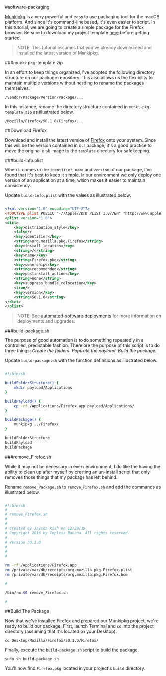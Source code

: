 #software-packaging

[Munkipkg](https://www.munki.org/munki-pkg/) is a very powerful and easy to use packaging tool for the macOS platform. And since it's command-line based, it's even easier to script. In this tutorial, we are going to create a simple package for the Firefox browser. Be sure to download my project template [here](https://github.com/ToplessBanana/tutorials/blob/master/HOW-TO-software-packaging/resources/munki-pkg-template.zip?raw=true) before getting started.

> NOTE: This tutorial assumes that you've already downloaded and installed the latest version of Munkipkg.

###munki-pkg-template.zip

In an effort to keep things organized, I've adopted the following directory structure on our package repository. This also allows us the flexibility to maintain multiple versions without needing to rename the packages themselves.

```
/Vendor/Package/Version/Package/...
```

In this instance, rename the directory structure contained in `munki-pkg-template.zip` as illustrated below.

```
/Mozilla/Firefox/50.1.0/Firefox/...
```

##Download Firefox

Download and install the latest version of [Firefox](https://www.mozilla.org/firefox/new/?scene=2) onto your system. Since this will be the version contained in our package, it's a good practice to move the original disk image to the `template` directory for safekeeping.

###build-info.plist

When it comes to the `identifier`, `name` and `version` of our package, I've found that it's best to keep it simple. In our environment we only deploy one version of an application at a time, which makes it easier to maintain consistency.

Update `build-info.plist` with the values as illustrated below.

```xml

<?xml version="1.0" encoding="UTF-8"?>
<!DOCTYPE plist PUBLIC "-//Apple//DTD PLIST 1.0//EN" "http://www.apple.com/DTDs/PropertyList-1.0.dtd">
<plist version="1.0">
<dict>
	<key>distribution_style</key>
	<false/>
	<key>identifier</key>
	<string>org.mozilla.pkg.Firefox</string>
	<key>install_location</key>
	<string>/</string>
	<key>name</key>
	<string>Firefox.pkg</string>
	<key>ownership</key>
	<string>recommended</string>
	<key>postinstall_action</key>
	<string>none</string>
	<key>suppress_bundle_relocation</key>
	<true/>
	<key>version</key>
	<string>50.1.0</string>
</dict>
</plist>

```

> NOTE: See [automated-software-deployments](https://github.com/ToplessBanana/tutorials/tree/master/HOW-TO-automated-software-deployment) for more information on deployments and upgrades.

###build-package.sh

The purpose of good automation is to do something repeatedly in a controlled, predictable fashion. Therefore the purpose of this script is to do three things: _Create the folders. Populate the payload. Build the package._

Update `build-package.sh` with the function definitions as illustrated below.

```bash

#!/bin/sh

buildFolderStructure() {
	mkdir payload/Applications
}

buildPayload() {
	cp -rf /Applications/Firefox.app payload/Applications/
}

buildPackage() {
    munkipkg ../Firefox/
}

buildFolderStructure
buildPayload
buildPackage

```

###remove_Firefox.sh

While it may not be necessary in every environment, I do like the having the ability to clean up after myself by creating an un-install script that only removes those things that my package has left behind.

Rename `remove_Package.sh` to `remove_Firefox.sh` and add the commands as illustrated below.

```bash

#!/bin/sh
#
# remove_Firefox.sh
# 
#
# Created by Jayson Kish on 12/20/16.
# Copyright 2016 by Topless Banana. All rights reserved.
#
# Version 50.1.0
#
#
#

rm -rf /Applications/Firefox.app
rm /private/var/db/receipts/org.mozilla.pkg.Firefox.plist
rm /private/var/db/receipts/org.mozilla.pkg.Firefox.bom

#

/bin/rm $0 remove_Firefox.sh

#

```

##Build The Package

Now that we've installed Firefox and prepared our Munkipkg project, we're ready to build our package. First, launch Terminal and `cd` into the project directory (assuming that it's located on your Desktop).

```
cd Desktop/Mozilla/Firefox/50.1.0/Firefox/
```

Finally, execute the `build-package.sh` script to build the package.

```
sudo sh build-package.sh
```

You'll now find `Firefox.pkg` located in your project's `build` directory.
